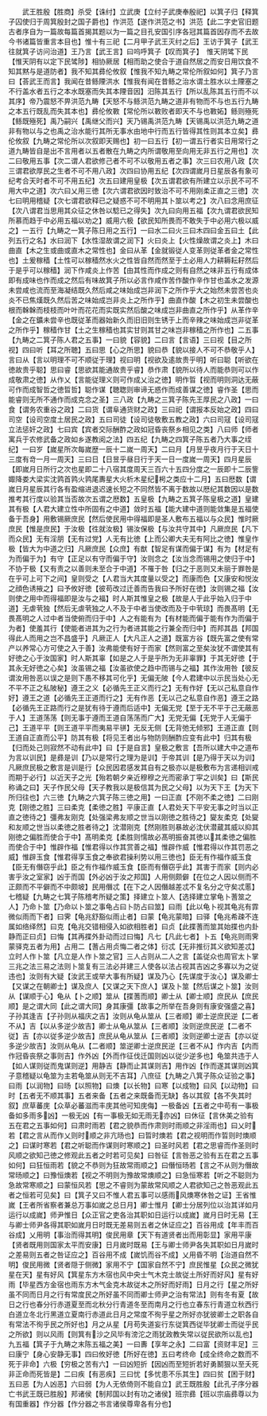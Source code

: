 <!-- { "loadSidebar": true } -->
　　武王胜殷【胜商】杀受【诛纣】立武庚【立纣子武庚奉殷祀】以箕子归【释箕子囚使归于周箕殷封之国子爵也】作洪范【遂作洪范之书】洪范【此二字史官旧题古者序自为一篇故每篇首揭其题以为一篇之目孔安国引序各冠其篇首因存而不去故今书诸篇皆重言本目也】惟十有三祀【二月甲子武王灭纣之后】王访于箕子【武王往就箕子访问治道】王乃言【武王言】曰呜呼箕子【叹而箕子】　惟天阴骘下民【惟天阴有以定下民骘陟】相协厥居【相而助之使合于道自然居之而安日用饮食不知其黙与是道防者】我不知其彞伦攸叙【惟我不知九畴之常伦所叙如何】箕子乃言曰【荅武王而言】我闻在昔鲧陻洪水【惟我有闻在昔鲧之治水谓土胜水以土陻塞之不行盖水者五行之本水既塞而失其本陻音因】汨陈其五行【所以乱陈其五行而不以其序】帝乃震怒不畀洪范九畴【天怒不与鲧洪范九畴之道非有物而不与也五行九畴之本五行既乱而失其本也】彞伦攸斁【常伦所以斁败者即天不与也斁妬】鲧则殛死【鲧既殛死】禹乃嗣兴【禹继父而兴】天乃锡禹洪范九畴【天锡禹以洪范九畴之道非有物以与之也禹之治水能行其所无事水由地中行而五行皆得其性则其本立矣】彞伦攸叙【九畴之常伦所以次叙即天赐也】初一曰五行【初一谓五行者实日用常行之道九畴皆自是出不言用者以五者散在九畴之内所谓敬用至向用无非五行之用也】次二曰敬用五事【次二谓人君欲修己者不可不以敬用五者之事】次三曰农用八政【次三谓君欲厚民之生者不可不用八政】次四曰协用五纪【次四谓嵗月日星辰各有象可纪考合天时者不可不用五纪】次五曰建用皇极【次五谓君欲有所建立以示民不可不用大中之道】次六曰乂用三徳【次六谓君欲因时致治不可不用刚柔正直之三徳】次七曰明用稽疑【次七谓君欲释已之疑惑不可不明用其卜筮以考之】次八曰念用庶征【次八谓君当思用其众征之休咎以騐已之得失】次九曰向用五福【次九谓君欲民知所慕而趋于中必用五福以劝之】威用六极【欲民知所畏而不敢失于中必用六极以威之】一五行【九畴之一箕子陈日用之五行】一曰水二曰火三曰木四曰金五曰土【此列五行之名】水曰润下【水性湿故谓之润下】火曰炎上【火性燥故谓之炎上】木曰曲直【木之生或曲或直木之常性也】金曰从革【金就锻従人变革则従革者金之常性也】土爰稼穑【土性可以稼穑然水火之性皆自然而然至于土必用人力耕耨耘耔然后于是乎可以稼穑】润下作咸炎上作苦【由其性而作成之则有自然之味非五行有成体即有成味也作而成之然后有味故箕子所以必言作咸作苦作酸作辛作甘也盖水之发源未尝咸也流而至海凝结既久然后咸之味始成岂非润下之所作乎大之始然未尝苦也炎炎不已焦熯既久然后苦之味始成岂非炎上之所作乎】曲直作酸【木之初生未尝酸也根而榦榦而枝枝而叶叶而花花而实既实然后酸之味成岂非曲直之所作乎】从革作辛【金之在鑛未尝辛也既従革而器始新久而旧旧则生锈于上而辛辣之味始成岂非従革之所作乎】稼穑作甘【土之生稼穑也其实甘则其甘之味岂非稼穑之所作也】二五事【九畴之二箕子陈人君之五事】一曰貌【容貌】二曰言【言语】三曰视【目之所视】四曰听【耳之所聴】五曰思【心之所思】貌曰恭【貌以接人不可不恭敬乎人】言曰从【言以明理不可不顺従于理】视曰明【视欲及逺故贵乎明】听曰聪【听欲在徳故贵乎聪】思曰睿【思欲其能通故贵乎睿】恭作肃【貌所以待人而能恭则可以作成敬肃之徳】从作乂【言能従理义则可作成乂治之徳】明作晢【视而明则洞达无蔽可作而成智哲之徳晢哲】聪作谋【聴聦则审谛无惑作而成善谋之徳】睿作圣【思而能睿则无所不通作而成克念之圣】三八政【九畴之三箕子陈先王厚民之八政】一曰食【谓务农重谷之政】二曰货【谓阜通货财之政】三曰祀【谓报本反始之政】四曰司空【设司空度土居民之政】五曰司徒【设司徒敬敷五教之政】六曰司冦【设司冦立法惩奸之政】七曰宾【宾者交际酬酢之政如冠昏丧祭乡相见之类】八曰师【师者寓兵于农修武备之政如乡遂教阅之法】四五纪【九畴之四箕子陈五者乃大事之绖纪】一曰岁【嵗星所次每嵗歴一辰十二嵗一周天】二曰月【月昱乎夜月行于天日十三度有竒一月一周天】三曰日【日昱乎昼日行于天一日一度嵗一周天】四月星辰【即嵗月日所行之次也星即二十八宿其度周天三百六十五四分度之一辰即十二辰訾娵降娄大梁实沈鹑首鹑火鹑尾夀星大火析木星纪枵之类应十二月】五曰厯数【谓嵗日月星辰其行各有盈缩进退迟速长短之不同然皆不离于数故以厯纪其数因以是数推考其行度以验其当否故次五谓之厯数】五皇极【九畴之五箕子陈皇极之道】皇建其有极【人君大建立性中所固有之中道】敛时五福【能大建中道则能敛集是五福使备于吾身】用敷锡厥庶民【然后使民用中得福即是圣人敷布五福以与众民】惟时厥庶民【惟是庶民】于汝极【徃就汝极】锡汝保极【与汝共守其中】凡厥庶民【凡下而众民】无有淫朋【无有过党】人无有比徳【上而公卿大夫无有阿比之徳】惟皇作极【皆大为中道之归】凡厥庶民【众庶】有猷【智足有谋而偏于谋】有为【材足有为而偏于为】有守【正足以有守而偏于守】汝则念之【汝当念而锡用之使归于中】不协于极【又有责之以善则未至合于中道】不罹于咎【归之于恶则又未丽于罪咎是在乎可上可下之间】皇则受之【人君当大其度量以受之】而康而色【又康安和悦汝之顔色诱掖之】曰予攸好徳【彼苟改过迁善而告我曰予所好在徳】汝则锡之福【汝则使之用中而得福即是汝与之福】时人斯其惟皇之极【故是人于此乎始入归于中道】无虐茕独【然后无虐茕独之人不及于中者当使改而及于中茕琼】而畏髙明【无畏髙明之人过中者当使俯而归于中】人之有能有为【有材能而偏于能有作为而偏于为者】使羞其行【使能者进其为之行为者进其能之行兼全而归中】而邦其昌【邦国得此人而用之岂不昌盛乎】凡厥正人【大凡正人之道】既富方谷【既先富之使有常产以养常心方可使之入于善】汝弗能使有好于而家【然则富之至矣汝犹不谓使其有好徳之心于汝国家】时人斯其辜【如是之人于是乎所为无非辜罪】于其无好徳【于其永无好徳之心矣】汝虽锡之福【汝虽欲使之趋中而锡与之福】其作汝用咎【彼反谓汝用咎恶以误之是则下愚不移其可化乎】无偏无陂【今人君建中以示民当处心无不平不正之私陂秘】遵王之义【必循先王正义而行之】无有作好【无以己私意自作好】遵王之道【必循先王正道而行之】无有作恶【无以己之私意自作恶】遵王之路【必循先王正路而行之是犹有待于遵而后适中】无偏无党【至于无不平于己无蔽恶于人】王道荡荡【则无事于遵而王道自荡荡而广大】无党无偏【无党于人无偏于己】王道平平【则王道平平而夷易平骈】无反无侧【无背弛无倾邪】王道正直【则王道自正直而公平】防其有极【将见王者出与物防则酬酢应变有此中】归其有极【归而处己则寂然不动有此中】曰【于是自言】皇极之敷言【吾所以建大中之道布为言以训民】是彞是训【乃以是常行之理为是训】于帝其训【是乃得于天以为训】凡厥庶民极之敷言是训是行【众民因君感发其自有之极亦以是极敷布为言递相训戒而期于必行】以近天子之光【殆若朝夕亲近穆穆之光而密承丁寜之训矣】曰【斯民称诵之曰】天子作民父母【天子教我以是极信其为民之父母】以为天下王【为天下所归往也】六三徳【九畴之六箕子陈三徳之用】一曰正直【不刚不柔之徳】二曰刚克【刚徳之胜】三曰柔克【柔徳之胜】平康正直【人君处天下平安无事之时当以正直之徳待之】彊弗友刚克【处强梁弗友顺之世当以刚徳之胜待之】夑友柔克【处夑和友顺之世当以柔徳之胜者待之】沈潜刚克【然刚胜则暴故必沈伏潜蔵其威以抑其刚徳之偏胜而使合于中】髙明柔克【柔胜则懦故必髙明振奋其徳以其柔徳之偏胜而使合于中】惟辟作福【惟君得以作其赏善之福】惟辟作威【惟君得以作其罚恶之威】惟辟玉食【惟君得享玉食之奉欲君操利势以用三徳也】臣无有作福作威玉食【臣无有僭窃乎此】臣之有作福作威玉食【臣而有僭窃乎此】其害于而家【则内必害乎汝之室家】凶于而国【外必凶于汝之邦国】人用侧颇僻【在位之人因以侧而不正颇而不平僻而不中颇坡】民用僭忒【在下之人因僭越差忒不复名分之守矣忒慝】七稽疑【九畴之七箕子陈稽考所疑之策】择建立卜筮人【选择建立掌龟卜蓍筮之人】乃命卜筮【乃命以卜筮之事龟占曰卜防占曰筮】曰雨【此以龟卜视其龟兆有霏微似雨而下者】曰霁【龟兆舒豁似雨止者】曰蒙【龟兆蒙暗】曰驿【龟兆希疎不连属如络绎然】曰克【龟兆交错相侵入如欲相胜者】曰贞【此揲蓍而筮其始揲也内卦静而正曰贞】曰悔【其再揲外卦动而过曰悔】凡七【凡此七者】卜五【龟兆则雨霁蒙驿克五者为用】占用二【蓍占用贞悔二者之体】衍忒【无非推衍其义欲知差忒】立时人作卜筮【凡立是人作卜筮之官】三人占则从二人之言【盖従众也周官太卜掌三兆之法三易之法则卜筮复有三法必并建三人使各以法占视其吉凶之多寡以为之従违也】汝则有大疑【汝武王或举大事有所疑】谋及乃心【先谋度于汝心】谋及卿士【又谋之在朝卿士】谋及庶人【又谋之天下庶人】谋及卜筮【然后谋之卜筮】汝则从【谋顺于心】龟从【卜之顺】筮从【揲蓍而顺】卿士从【卿士顺】庶民从【庶民顺】是之谓大同【此之谓大同】身其康彊【故事之所举在吾身则有康安强盛之喜】子孙其逢吉【子孙则从福庆之吉】汝则从龟从筮从【三者顺】卿士逆庶民逆【二者不从】吉【以从多逆少故吉】卿士从龟从筮从【三者顺】汝则逆庶民逆【二者不従】吉【亦以従多逆少故吉】庶民从龟从筮从【三者顺】汝则逆卿士逆吉【亦以従多逆少故吉】汝则从龟从【二者顺】筮逆卿士逆庶民逆【三者不从】作内吉【内而作冠昏丧祭之事则吉】作外凶【外而作征伐迁国则凶以従少逆多也】龟筮共违于人【如人谋则従而鬼谋则逆】用静吉【静而止其谋则吉】用作凶【作而遂其谋则凶箕子意稽疑以龟筮为主若龟筮从则无不吉耳】八庶征【九畴之八箕子陈众证验之事】曰雨【以润物】曰旸【以照物】曰燠【以长物】曰寒【以成物】曰风【以动物】曰时【五者无不顺其事】五者来备【五者之来既备而无缺】各以其叙【各不失其时叙】庶草蕃庑【众草必蕃滋而丰庑其他可知庑侮】一极备凶【五者之中苟有一事极备如多雨多凶】一极无凶【有一事极无如无雨无亦凶】曰休征【言休美之验有五在君之五事如何】曰肃时雨若【君之貌恭而作肃则时雨顺之非淫雨也】曰乂时若【君之言从而作乂则时顺之非亢旸也】曰晢时燠若【君之视明而作晢则时燠顺之】曰谋时寒若【君之听聪而作谋则时寒顺之】曰圣时风若【君之思睿而作圣则时风顺之欲知己徳之修观此五者之时若可见矣】曰咎征【言咎恶之验有五在君之五事如何】曰狂恒雨若【貌之不恭则为狂故常雨顺之】曰僭恒旸若【言之不从则为僭故常旸顺之】曰豫恒燠若【视之不明则为豫故常燠顺之】曰急恒寒若【听之不聪则为急故常寒顺之】曰蒙恒风若【思之不睿则为蒙故常风顺之人君欲知己之咎恶观此五者之恒若可见矣】曰【箕子又曰不惟人君五事可以感雨风燠寒休咎之证】王省惟嵗【王者所省察者兼总万事如嵗之总日月】卿士惟月【卿士分居列位以治其详如月运行以成嵗】师尹惟日【众正官之吏各治其职如日运行以成嵗】嵗月日时无易【王与卿士师尹各得其职如嵗月日时既无差易则五者之休证应之】百谷用成【年丰而百谷成】乂用明【事治而得其明】俊民用章【天下有道贤者出而用彰显】家用平康【贤者既用则国家太平而安康】日月嵗时既易【王与卿士师尹各失其职如日月嵗时之差易则五者之咎证应之】百谷用不成【嵗饥而谷不成】乂用昏不明【治道自然不明】俊民用微【贤者隠于侧微】家用不宁【国家自然不宁】庶民惟星【众民之微犹星在天】星有好风【箕星东方木宿也风中央士气木克士故従土所好而好风】星有好雨【毕星西方金宿也雨东方木气金克木故従木之所好而好雨】日月之行【星之所好虽不同而日月之行有常度民之所好虽不同而卿士师尹之治有常法】则有冬有夏【故日之行也春分行赤道夏至而北秋分行青道冬至而南月之行也立春东行青道立秋西行白道立冬北行黑道立夏南行赤道此日月之常度不徇乎星之所好亦犹彼卿士之职各自有常法不徇乎民之所好也】月之从星【月苟失道妄行东従箕西従毕犹卿士而従乎民之所欲】则以风雨【则箕有沙之风毕有滂沱之雨犹政教失常以従民欲所以乱也】九五福【箕子于九畴之末陈五福之美】一曰夀【享年之永】二曰富【资财丰足】三曰康宁【身心安静无事】四曰攸好徳【所好在徳】五曰考终命【成全终命之数而不死于非命】六极【穷极之苦有六】一曰凶短折【因凶而至短折若好勇鬭狠以至夭死非正命而死皆是】二曰疾【有恶疾】三曰忧【多忧患不乐其生】四曰贫【困于财】五曰恶【为人凶恶】六曰弱【为人无依倚则不能自立】武王既胜殷【此孔子序分器亡书武王既已胜殷】邦诸侯【制邦国以封有功之诸侯】班宗彞【班以宗庙彞尊以为有国重器】作分器【作分器之书言诸侯尊卑各有分也】
